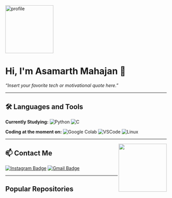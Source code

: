 <img src="YOUR_PROFILE_PIC_URL" alt="profile" width="150"/>

# Hi, I'm Asamarth Mahajan 👋

*“Insert your favorite tech or motivational quote here.”*

---

## 🛠️ Languages and Tools

**Currently Studying:**
![Python](https://img.shields.io/badge/Python-3776AB?style=for-the-badge&logo=python&logoColor=white)
![C](https://img.shields.io/badge/C-00599C?style=for-the-badge&logo=c&logoColor=white)

**Coding at the moment on:**
![Google Colab](https://img.shields.io/badge/Colab-F9AB00?style=for-the-badge&logo=googlecolab&logoColor=white)
![VSCode](https://img.shields.io/badge/VS_Code-007ACC?style=for-the-badge&logo=visual-studio-code&logoColor=white)
![Linux](https://img.shields.io/badge/Linux-FCC624?style=for-the-badge&logo=linux&logoColor=black)

---

<img align="right" src="https://cdn.jsdelivr.net/gh/devicons/devicon/icons/python/python-original.svg" width="150" />

## 📫 Contact Me

[![Instagram Badge](https://img.shields.io/badge/-Instagram-E4405F?style=for-the-badge&logo=instagram&logoColor=white)](your_instagram_link)
[![Gmail Badge](https://img.shields.io/badge/-Gmail-D14836?style=for-the-badge&logo=gmail&logoColor=white)](mailto:your_email@gmail.com)

---

## Popular Repositories

<!-- Optionally add featured work here as bullet points or with repo shields -->

